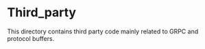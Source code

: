 # Third_party

This directory contains third party code mainly related to GRPC and protocol buffers.